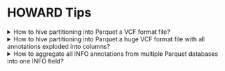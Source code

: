 # HOWARD Tips


<details><summary>How to hive partitioning into Parquet a VCF format file?</summary>

In order to create a database from a VCF file, process partitioning highly speed up futher annotation process. Simply use HOWARD Convert tool with `--parquet_partitions` option. Format of input and output files can be any avaialbe format (e.g. Parquet, VCF, TSV).

This process is not ressource intensive, but can take a while for huge databases. However, using `--explode_infos` option require much more memory for huge databases.

```bash
INPUT=~/howard/databases/dbsnp/current/hg19/b156/dbsnp.parquet
OUTPUT=~/howard/databases/dbsnp/current/hg19/b156/dbsnp.partition.parquet
PARTITIONS="#CHROM" # "#CHROM", "#CHROM,REF,ALT" (for SNV file only) 
howard convert \
   --input=$INPUT \
   --output=$OUTPUT \
   --parquet_partitions="#CHROM" \
   --threads=8
```

</details>

<details><summary>How to hive partitioning into Parquet a huge VCF format file with all annotations exploded into columns?</summary>

Due to memory usage with duckDB, huge VCF file convertion can fail. This tip describe hive partitioning of huge VCF files into Parquet, to prevent memory resource crash.

The following bash script is spliting VCF by "#CHROM" and chunk VCF files with a defined size ("CHUNK_SIZE"). Depending on input VCF file, the number of chunk VCF files will be determined by the content (usually number of annotation within the VCF file). Moreover, Parquet files can also be chunked ("CHUNK_SIZE_PARQUET"). Default options This will ensure a memory usage around 4-5Gb.

Moreover, an additional partitioning can be applied, on one or more specific VCF column or INFO annotation: "None" for no partitioning; "REF,ALT" for VCF only with SNV (e.g. dbSNP); "CLINSIG" for ClinVar database (values such as "Pathogenic, Moslty-Pathogenic"...). Note that partitioning only works for small values (a value lenght will create a too long partition folder), and for not too many values for a column (partition fragments is maximum of 1024). This additional partition can take a while.

In order to create a high-performance database for HOWARD, INFO annotations can be exploded in columns. This option is slower, but generate a Parquet database that will be used by picking needed columns for annotation. Annotations to explode can be chosen with more options.

```bash
# Files
VCF=/tmp/my.vcf.gz                  # Input VCF file
PARQUET=/tmp/my.partition.parquet   # Output Partitioned Parquet folder

# Tools
BCFTOOLS=bcftools   # BCFTools
BGZIP=bgzip         # BGZip
HOWARD=howard       # HOWARD
TABIX=tabix         # Tabix

# Threads
THREADS=12          # Number of threads

# Param
CHUNK_SIZE=1000000000               # 1000000000 for VCF chunk size around 200Mb
CHUNK_SIZE_PARQUET=10000000         # 10000000 for parquet chunk size around 200Mb
PARQUET_PARTITIONS="None"           # "None" for no more partition, "REF,ALT" (SNV VCF) or "REF" or "CLNSIG"...
CONVERT_OPTIONS=" --explode_infos " # Explode INFO annotations into columns

# Create output folder
rm -r $PARQUET
mkdir -p $PARQUET

# Extract header
$BCFTOOLS view -h $VCF --threads $THREADS > $PARQUET/header.vcf

# VCF indexing (if necessary)
if [ ! -e $VCF.tbi ]; then
    $TABIX $VCF
fi;

# For each chromosome
for chr in $($TABIX -l $VCF | cut -f1); do

    if [ "$chr" != "None" ]; then
        echo "# Chromosome '$chr'"

        # Create chromosome folder
        mkdir -p $PARQUET/#CHROM=$chr;

        echo "# Chromosome '$chr' - BCFTools filter and split file..."
        $BCFTOOLS filter $VCF -r $chr --threads $THREADS | $BCFTOOLS view -H --threads $THREADS | split -a 10 -C $CHUNK_SIZE - $PARQUET/#CHROM=$chr/ --filter="$BGZIP -l1 --threads=$THREADS > \$FILE.gz";
        nb_chunk_files=$(ls $PARQUET/#CHROM=$chr/*.gz | wc -l)

        # Convert chunk VCF to Parquet
        i_chunk_files=0
        for file in $PARQUET/#CHROM=$chr/*.gz; do
            
            # Chunk file to TSV and header
            ((i_chunk_files++))
            chunk=$(basename $file | sed s/.gz$//gi)
            echo "# Chromosome '$chr' - Convert VCF to Parquet '$chunk' ($PARQUET_PARTITIONS) [$i_chunk_files/$nb_chunk_files]..."
            mv $file $file.tsv.gz;
            cp $PARQUET/header.vcf $file.tsv.gz.hdr;

            # Convert with partitioning or not
            $HOWARD convert --input=$file.tsv.gz --output=$file.parquet $CONVERT_OPTIONS --threads=$THREADS --parquet_partitions="$PARQUET_PARTITIONS" --verbosity=ERROR --chunk_size=$CHUNK_SIZE_PARQUET

            # Redirect partitioninf folder if any
            if [ "$PARQUET_PARTITIONS" != "" ]; then
                rsync -a $file.parquet/ $(dirname $file)/
                rm -r $file.parquet*
            fi;

            # Clean
            rm -f $file.tsv*

        done;
    fi;
done;

# Create header
cp $PARQUET/header.vcf $PARQUET.hdr

# Show partitioned Parquet folder
tree -h $PARQUET

```

</details>


<details><summary>How to aggregate all INFO annotations from multiple Parquet databases into one INFO field?</summary>

In order to merge all annotations in INFO column of multiple databases, use a SQL query on the list of Parquet databases, and use `STRING_AGG` duckDB function to aggretate values.
This will probably work only for small databases.

```bash
howard query \
   --explode_infos \
   --explode_infos_prefix='INFO/' \
   --query="SELECT \"#CHROM\", POS, REF, ALT, STRING_AGG(INFO, ';') AS INFO \
            FROM parquet_scan('tests/databases/annotations/current/hg19/*.parquet', union_by_name = true) \
            GROUP BY \"#CHROM\", POS, REF, ALT" \
   --output=/tmp/full_annotation.tsv
   
head -n2 /tmp/full_annotation.tsv
```
```
#CHROM  POS     REF     ALT     INFO
chr1    69093   G       T       MCAP13=0.001453;REVEL=0.117;SIFT_score=0.082;SIFT_converted_rankscore=0.333;SIFT_pred=T;SIFT4G_score=0.097;SIFT4G_converted_rankscore=0.392;SIFT4G_pred=T;Polyphen2_HDIV_score=0.0;Polyphen2_HDIV_rankscore=0.029;Polyphen2_HDIV_pred=B;Polyphen2_HVAR_score=0.0;Polyphen2_HVAR_rankscore=0.014;Polyphen2_HVAR_pred=B;LRT_score=0.589;LRT_converted_rankscore=0.056;LRT_pred=N;MutationTaster_score=0.635;MutationTaster_converted_rankscore=0.328;MutationTaster_pred=D;MutationAssessor_score=.;MutationAssessor_rankscore=.;MutationAssessor_pred=.;FATHMM_score=6.74;FATHMM_converted_rankscore=0.005;FATHMM_pred=T;PROVEAN_score=0.27;PROVEAN_converted_rankscore=0.043;PROVEAN_pred=N;VEST4_score=0.12;VEST4_rankscore=0.111;MetaSVM_score=-1.003;MetaSVM_rankscore=0.291;MetaSVM_pred=T;MetaLR_score=0.002;MetaLR_rankscore=0.005;MetaLR_pred=T;MetaRNN_score=0.452;MetaRNN_rankscore=0.666;MetaRNN_pred=T;M_CAP_score=0.001;M_CAP_rankscore=0.022;M_CAP_pred=T;REVEL_score=0.117;REVEL_rankscore=0.332;MutPred_score=0.835;MutPred_rankscore=0.943;MVP_score=0.240;MVP_rankscore=0.236;MPC_score=.;MPC_rankscore=.;PrimateAI_score=.;PrimateAI_rankscore=.;PrimateAI_pred=.;DEOGEN2_score=0.008;DEOGEN2_rankscore=0.072;DEOGEN2_pred=T;BayesDel_addAF_score=-0.359;BayesDel_addAF_rankscore=0.042;BayesDel_addAF_pred=T;BayesDel_noAF_score=-0.754;BayesDel_noAF_rankscore=0.033;BayesDel_noAF_pred=T;ClinPred_score=0.090;ClinPred_rankscore=0.112;ClinPred_pred=T;LIST_S2_score=0.065;LIST_S2_rankscore=0.651;LIST_S2_pred=T;Aloft_pred=.,.,;Aloft_Confidence=.,.,;CADD_raw=0.013;CADD_raw_rankscore=0.049;CADD_phred=2.83;DANN_score=0.602;DANN_rankscore=0.064;fathmm_MKL_coding_score=0.505;fathmm_MKL_coding_rankscore=0.287;fathmm_MKL_coding_pred=D;fathmm_XF_coding_score=0.012;fathmm_XF_coding_rankscore=0.001;fathmm_XF_coding_pred=N;Eigen_raw_coding=-0.958;Eigen_raw_coding_rankscore=0.095;Eigen_PC_raw_coding=-0.968;Eigen_PC_raw_coding_rankscore=0.105;GenoCanyon_score=0;GenoCanyon_rankscore=0.012;integrated_fitCons_score=0.487;integrated_fitCons_rankscore=0.14;integrated_confidence_value=0;LINSIGHT=.;LINSIGHT_rankscore=.;GERP___NR=2.31;GERP___RS=1.36;GERP___RS_rankscore=0.211;phyloP100way_vertebrate=1.139;phyloP100way_vertebrate_rankscore=0.311;phyloP30way_mammalian=0.113;phyloP30way_mammalian_rankscore=0.17;phastCons100way_vertebrate=0.841;phastCons100way_vertebrate_rankscore=0.303;phastCons30way_mammalian=0.552;phastCons30way_mammalian_rankscore=0.281;SiPhy_29way_logOdds=6.575;SiPhy_29way_logOdds_rankscore=0.218;Interpro_domain=.,.;GTEx_V8_gene=.;GTEx_V8_tissue=.;InterVar_automated=Uncertain_significance;PVS1=0;PS1=0;PS2=0;PS3=0;PS4=0;PM1=0;PM2=1;PM3=0;PM4=0;PM5=0;PM6=0;PP1=0;PP2=0;PP3=0;PP4=0;PP5=0;BA1=0;BS1=0;BS2=0;BS3=0;BS4=0;BP1=0;BP2=0;BP3=0;BP4=1;BP5=0;BP6=0;BP7=0
```

</details>
